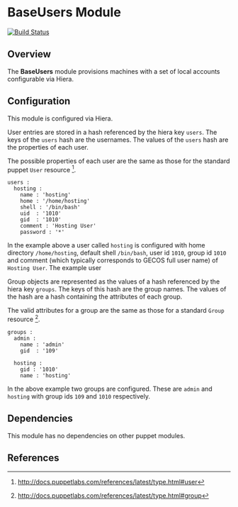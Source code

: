 # BaseUsers Module
[![Build Status](https://travis-ci.org/Adaptavist/puppet-baseusers.svg?branch=master)](https://travis-ci.org/Adaptavist/puppet-baseusers)
## Overview

The **BaseUsers** module provisions machines with a set of local accounts configurable via Hiera.


## Configuration

This module is configured via Hiera.

User entries are stored in a hash referenced by the hiera key `users`. The keys of the `users` hash are the usernames. The values of the `users` hash are the properties of each user.

The possible properties of each user are the same as those for the standard puppet `User` resource [^1].

	users :
	  hosting :
	    name : 'hosting'
	    home : '/home/hosting'
	    shell : '/bin/bash'
	    uid  : '1010'
	    gid  : '1010'
	    comment : 'Hosting User'
	    password : '*'
	    
In the example above a user called `hosting` is configured with home directory `/home/hosting`, default shell `/bin/bash`, user id `1010`, group id `1010` and comment (which typically corresponds to GECOS full user name) of `Hosting User`. The example user  
	    
Group objects are represented as the values of a hash referenced by the hiera key `groups`. The keys of this hash are the group names. The values of the hash are a hash containing the attributes of each group.

The valid attributes for a group are the same as those for a standard `Group` resource [^2].
	
	groups :
	  admin :
	    name : 'admin'
	    gid  : '109'
	
	  hosting :
	    gid : '1010'
	    name : 'hosting'
	    
In the above example two groups are configured. These are `admin` and `hosting` with group ids `109` and `1010` respectively.

## Dependencies

This module has no dependencies on other puppet modules. 

## References

[^1]: http://docs.puppetlabs.com/references/latest/type.html#user 

[^2]: http://docs.puppetlabs.com/references/latest/type.html#group